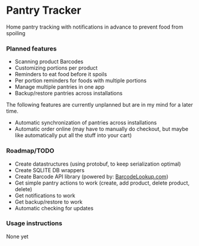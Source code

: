 # Pantry Tracker
Home pantry tracking with notifications in advance to prevent food from spoiling

### Planned features
* Scanning product Barcodes
* Customizing portions per product
* Reminders to eat food before it spoils
* Per portion reminders for foods with multiple portions
* Manage multiple pantries in one app
* Backup/restore pantries across installations

The following features are currently unplanned but are in my mind for a later time.

* Automatic synchronization of pantries across installations
* Automatic order online (may have to manually do checkout, but maybe like automatically put all the stuff into your cart)

### Roadmap/TODO
* Create datastructures (using protobuf, to keep serialization optimal)
* Create SQLITE DB wrappers
* Create Barcode API library (powered by: [BarcodeLookup.com](https://www.barcodelookup.com/api))
* Get simple pantry actions to work (create, add product, delete product, delete)
* Get notifications to work
* Get backup/restore to work
* Automatic checking for updates

### Usage instructions
None yet
